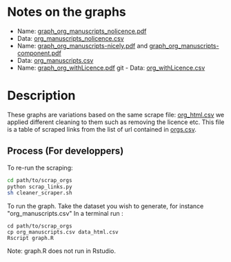# Notes on the graphs

- Name: [graph_org_manuscripts_nolicence.pdf](graph_org_manuscripts_nolicence.pdf)
- Data: [org_manuscripts_nolicence.csv](org_manuscripts_nolicence.csv)
- Name: [graph_org_manuscripts-nicely.pdf](graph_org_manuscripts-nicely.pdf) and [graph_org_manuscripts-component.pdf](graph_org_manuscripts-component.pdf)
- Data: [org_manuscripts.csv](org_manuscripts.csv)
- Name: [graph_org_withLicence.pdf](graph_org_withLicence.pdf)
git - Data: [org_withLicence.csv](org_withLicence.csv)

# Description
These graphs are variations based on the same scrape file: [org_html.csv](org_html.csv) we applied different cleaning to them such as removing  the licence etc.
This file is a table of scraped links from the list of url contained in [orgs.csv](orgs.csv).

## Process (For developpers)
To re-run the scraping:
```bash
cd path/to/scrap_orgs
python scrap_links.py
sh cleaner_scraper.sh
```
To run the graph. Take the dataset you wish to generate, for instance "org_manuscripts.csv"
In a terminal run :
```
cd path/to/scrap_orgs
cp org_manuscripts.csv data_html.csv
Rscript graph.R
```
Note: graph.R does not run in Rstudio.
